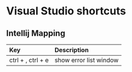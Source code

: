 # Visual Studio shortcuts

## Intellij Mapping

| Key | Description |
| :--- | :--- |
| ctrl + \, ctrl + e | show error list window |

